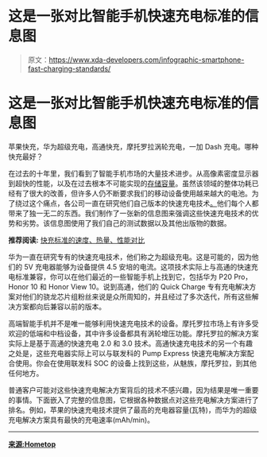 # 这是一张对比智能手机快速充电标准的信息图

> 原文：<https://www.xda-developers.com/infographic-smartphone-fast-charging-standards/>

# 这是一张对比智能手机快速充电标准的信息图

苹果快充，华为超级充电，高通快充，摩托罗拉涡轮充电，一加 Dash 充电。哪种快充最好？

在过去的十年里，我们看到了智能手机市场的大量技术进步。从高像素密度显示器到超快的性能，以及在过去根本不可能实现的[存储容量](https://www.xda-developers.com/sd-cards-with-128tb-storage-1gb-s-transfer-speeds-are-coming-in-the-future/)。虽然该领域的整体功耗已经有了很大的改善，但许多人仍不断要求我们的移动设备使用越来越大的电池。为了绕过这个痛点，各公司一直在研究他们自己版本的快速充电技术[。](https://www.xda-developers.com/charging-comparison-oneplus-huawei/)他们每个人都带来了独一无二的东西。我们制作了一张新的信息图来强调这些快速充电技术的优势和劣势。该信息图使用了我们自己的测试数据以及其他出版物的数据。

**推荐阅读:** [快充标准的速度、热量、性能对比](https://www.xda-developers.com/charging-comparison-oneplus-huawei/)

华为一直在研究专有的快速充电技术，他们称之为超级充电。这是可能的，因为他们的 5V 充电器能够为设备提供 4.5 安培的电流。这项技术实际上与高通的快速充电标准兼容，你可以在他们最近的一些智能手机上找到它，包括华为 P20 Pro，Honor 10 和 Honor View 10。说到高通，他们的 Quick Charge 专有充电解决方案对他们的骁龙芯片组粉丝来说是众所周知的，并且经过了多次迭代，所有这些解决方案都向后兼容以前的版本。

高端智能手机并不是唯一能够利用快速充电技术的设备。摩托罗拉市场上有许多受欢迎的低端和中档设备，其中许多设备都具有涡轮增压功能。摩托罗拉的解决方案实际上是基于高通的快速充电 2.0 和 3.0 技术。高通快速充电技术的另一个有趣之处是，这些充电器实际上可以与联发科的 Pump Express 快速充电解决方案配合使用。你会在使用联发科 SOC 的设备上找到这些，从魅族，摩托罗拉，到其他任何地方。

普通客户可能对这些快速充电解决方案背后的技术不感兴趣，因为结果是唯一重要的事情。下面嵌入了完整的信息图，它根据各种数据点对这些充电解决方案进行了排名。例如，苹果的快速充电技术提供了最高的充电器容量(瓦特)，而华为的超级充电解决方案具有最快的充电速率(mAh/min)。

* * *

[**来源:Hometop**](https://hometop.in/comparison-smartphone-fast-charging-standards/)